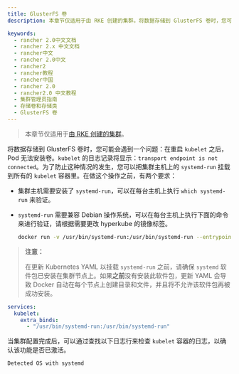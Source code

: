 ```yaml
---
title: GlusterFS 卷
description: 本章节仅适用于由 RKE 创建的集群。将数据存储到 GlusterFS 卷时，您可能会遇到一个问题：在重启`kubelet`之后，Pod 无法安装卷。`kubelet`的日志记录将显示：`transport endpoint is not connected`。为了防止这种情况的发生，您可以把集群主机上的`systemd-run`挂载到所有的`kubelet`容器里。在做这个操作之前，有两个要求。

keywords:
  - rancher 2.0中文文档
  - rancher 2.x 中文文档
  - rancher中文
  - rancher 2.0中文
  - rancher2
  - rancher教程
  - rancher中国
  - rancher 2.0
  - rancher2.0 中文教程
  - 集群管理员指南
  - 存储卷和存储类
  - GlusterFS 卷
---
```


> 本章节仅适用于[由 RKE 创建的集群](/docs/cluster-provisioning/rke-clusters/_index)。

将数据存储到 GlusterFS 卷时，您可能会遇到一个问题：在重启 `kubelet` 之后，Pod 无法安装卷。`kubelet` 的日志记录将显示：`transport endpoint is not connected`。为了防止这种情况的发生，您可以把集群主机上的 `systemd-run` 挂载到所有的 `kubelet` 容器里。在做这个操作之前，有两个要求：

- 集群主机需要安装了 `systemd-run`，可以在每台主机上执行 `which systemd-run` 来验证。
- `systemd-run` 需要兼容 Debian 操作系统，可以在每台主机上执行下面的命令来进行验证，请根据需要更改 hyperkube 的镜像标签。

  ```bash
  docker run -v /usr/bin/systemd-run:/usr/bin/systemd-run --entrypoint /usr/bin/systemd-run rancher/hyperkube:v1.16.2-rancher1 --version
  ```

> **注意：**
>
> 在更新 Kubernetes YAML 以挂载 `systemd-run` 之前，请确保 `systemd` 软件包已安装在集群节点上。如果**之前**没有安装此软件包，更新 YAML 会导致 Docker 自动在每个节点上创建目录和文件，并且将不允许该软件包再被成功安装。

```yaml
services:
  kubelet:
    extra_binds:
      - "/usr/bin/systemd-run:/usr/bin/systemd-run"
```

当集群配置完成后，可以通过查找以下日志行来检查 `kubelet` 容器的日志，以确认该功能是否已激活。

```bash
Detected OS with systemd
```
